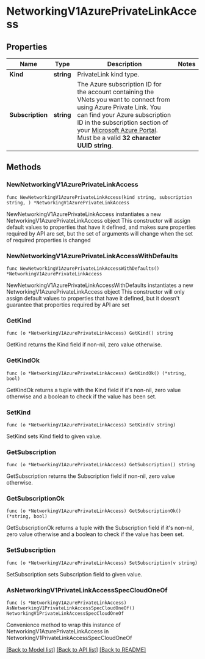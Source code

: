 # NetworkingV1AzurePrivateLinkAccess

## Properties

Name | Type | Description | Notes
------------ | ------------- | ------------- | -------------
**Kind** | **string** | PrivateLink kind type. | 
**Subscription** | **string** | The Azure subscription ID for the account containing the VNets you want to connect from using Azure Private Link. You can find your Azure subscription ID in the subscription section of your [Microsoft Azure Portal](https://portal.azure.com/#blade/Microsoft_Azure_Billing/SubscriptionsBlade). Must be a valid **32 character UUID string**.  | 

## Methods

### NewNetworkingV1AzurePrivateLinkAccess

`func NewNetworkingV1AzurePrivateLinkAccess(kind string, subscription string, ) *NetworkingV1AzurePrivateLinkAccess`

NewNetworkingV1AzurePrivateLinkAccess instantiates a new NetworkingV1AzurePrivateLinkAccess object
This constructor will assign default values to properties that have it defined,
and makes sure properties required by API are set, but the set of arguments
will change when the set of required properties is changed

### NewNetworkingV1AzurePrivateLinkAccessWithDefaults

`func NewNetworkingV1AzurePrivateLinkAccessWithDefaults() *NetworkingV1AzurePrivateLinkAccess`

NewNetworkingV1AzurePrivateLinkAccessWithDefaults instantiates a new NetworkingV1AzurePrivateLinkAccess object
This constructor will only assign default values to properties that have it defined,
but it doesn't guarantee that properties required by API are set

### GetKind

`func (o *NetworkingV1AzurePrivateLinkAccess) GetKind() string`

GetKind returns the Kind field if non-nil, zero value otherwise.

### GetKindOk

`func (o *NetworkingV1AzurePrivateLinkAccess) GetKindOk() (*string, bool)`

GetKindOk returns a tuple with the Kind field if it's non-nil, zero value otherwise
and a boolean to check if the value has been set.

### SetKind

`func (o *NetworkingV1AzurePrivateLinkAccess) SetKind(v string)`

SetKind sets Kind field to given value.


### GetSubscription

`func (o *NetworkingV1AzurePrivateLinkAccess) GetSubscription() string`

GetSubscription returns the Subscription field if non-nil, zero value otherwise.

### GetSubscriptionOk

`func (o *NetworkingV1AzurePrivateLinkAccess) GetSubscriptionOk() (*string, bool)`

GetSubscriptionOk returns a tuple with the Subscription field if it's non-nil, zero value otherwise
and a boolean to check if the value has been set.

### SetSubscription

`func (o *NetworkingV1AzurePrivateLinkAccess) SetSubscription(v string)`

SetSubscription sets Subscription field to given value.



### AsNetworkingV1PrivateLinkAccessSpecCloudOneOf

`func (s *NetworkingV1AzurePrivateLinkAccess) AsNetworkingV1PrivateLinkAccessSpecCloudOneOf() NetworkingV1PrivateLinkAccessSpecCloudOneOf`

Convenience method to wrap this instance of NetworkingV1AzurePrivateLinkAccess in NetworkingV1PrivateLinkAccessSpecCloudOneOf

[[Back to Model list]](../README.md#documentation-for-models) [[Back to API list]](../README.md#documentation-for-api-endpoints) [[Back to README]](../README.md)


